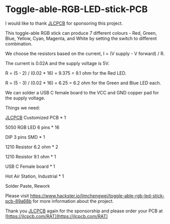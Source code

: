 # Toggle-able-RGB-LED-stick-PCB

I would like to thank [JLCPCB](https://jlcpcb.com/RAT) for sponsoring this project.

This toggle-able RGB stick can produce 7 different colours - Red, Green, Blue, Yellow, Cyan, Magenta, and White by setting the switch to different combination.

We choose the resistors based on the current, I = (V supply - V forward) / R.

The current is 0.02A and the supply voltage is 5V.

R = (5 - 2) / (0.02 * 16) = 9.375 = 9.1 ohm for the Red LED.

R = (5 - 3) / (0.02 * 16) = 6.25 = 6.2 ohm for the Green and Blue LED each.

We can solder a USB C female board to the VCC and GND copper pad for the supply voltage.

Things we need:

[JLCPCB](https://jlcpcb.com/RAT) Customized PCB * 1

5050 RGB LED 6 pins * 16

DIP 3 pins SMD * 1

1210 Resistor 6.2 ohm * 2

1210 Resistor 9.1 ohm * 1
	
USB C Female board * 1

Hot Air Station, Industrial * 1

Solder Paste, Rework

Please visit https://www.hackster.io/limchengwei/toggle-able-rgb-led-stick-pcb-89a68b for more information about the project.

Thank you [JLCPCB](https://jlcpcb.com/RAT) again for the sponsorship and please order your PCB at [https://jlcpcb.com/RAT](https://jlcpcb.com/RAT)
